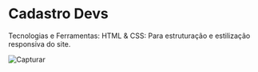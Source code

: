 <h1>Cadastro Devs</h1>

Tecnologias e Ferramentas:
HTML & CSS: Para estruturação e estilização responsiva do site.

![Capturar](https://github.com/user-attachments/assets/cbd8b0c5-1470-447b-af05-26ae5c7665d7)
